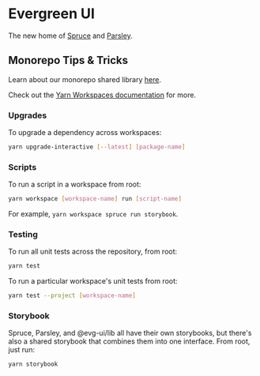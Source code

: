 # Evergreen UI

The new home of [Spruce](/apps/spruce) and [Parsley](/apps/parsley).

## Monorepo Tips & Tricks

Learn about our monorepo shared library [here](packages/lib/README.md).

Check out the
[Yarn Workspaces documentation](https://classic.yarnpkg.com/lang/en/docs/workspaces/)
for more.

### Upgrades

To upgrade a dependency across workspaces:

```bash
yarn upgrade-interactive [--latest] [package-name]
```

### Scripts

To run a script in a workspace from root:

```bash
yarn workspace [workspace-name] run [script-name]
```

For example, `yarn workspace spruce run storybook`.

### Testing

To run all unit tests across the repository, from root:

```bash
yarn test
```

To run a particular workspace's unit tests from root:

```bash
yarn test --project [workspace-name]
```

### Storybook

Spruce, Parsley, and @evg-ui/lib all have their own storybooks, but there's also
a shared storybook that combines them into one interface. From root, just run:

```bash
yarn storybook
```
